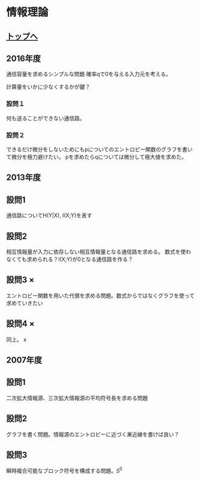 # 情報理論

## [トップへ](README.md)

## 2016年度
通信容量を求めるシンプルな問題
確率qで0を与える入力元を考える。

計算量をいかに少なくするかが鍵？

### 設問１
何も送ることができない通信路。
### 設問２
できるだけ微分をしないためにもpについてのエントロピー関数のグラフを書いて微分を極力避けたい。
pを求めたらqについては微分して極大値を求めた。


## 2013年度

## 設問1
通信路についてH(Y|X), I(X;Y)を表す
## 設問2
相互情報量が入力に依存しない相互情報量となる通信路を求める。
数式を使わなくても求められる？I(X;Y)が0となる通信路を作る？
## 設問3 ×
エントロピー関数を用いた代償を求める問題。数式からではなくグラフを使って求めていきたい
## 設問4 ×
同上。
x


## 2007年度
## 設問1
二次拡大情報源、三次拡大情報源の平均符号長を求める問題
## 設問2
グラフを書く問題。情報源のエントロピーに近づく漸近線を書けば良い？
## 設問3
瞬時複合可能なブロック符号を構成する問題。$`S^5`$
